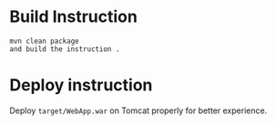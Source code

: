 
# Build Instruction


```
mvn clean package
and build the instruction .
```

# Deploy instruction

Deploy ```target/WebApp.war``` on Tomcat properly for better experience.

